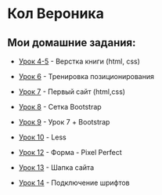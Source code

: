 

# __Кол Вероника__
## Мои домашние задания: 

+ [Урок 4-5](https://col-veronica.github.io/lesson_4-5/ "4-5") - Верстка книги (html, css)

+ [Урок 6](https://col-veronica.github.io/lesson_6/ "6") - Тренировка позиционирования

+ [Урок 7](https://col-veronica.github.io/lesson_7/ "7") - Первый сайт (html,css)

+ [Урок 8](https://col-veronica.github.io/Lesson_8/ "8") - Сетка Bootstrap

+ [Урок 9](https://col-veronica.github.io/lesson_9/ "9") - Урок 7 + Bootstrap

+ [Урок 10](https://col-veronica.github.io/lesson_10/ "10") - Less

+ [Урок 12](https://col-veronica.github.io/lesson_12/ "12") - Форма - Pixel Perfect

+ [Урок 13](https://col-veronica.github.io/lesson_13/ "13") - Шапка сайта

+ [Урок 14](https://col-veronica.github.io/lesson_14/ "14") - Подключение шрифтов



